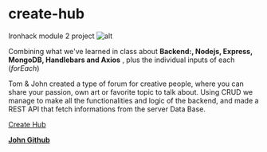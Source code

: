 # create-hub
Ironhack module 2 project
![alt](https://res.cloudinary.com/dzxo1mr9i/image/upload/v1620220576/test-for-class/my8qimrzbnd8lhjna2ye.png)


Combining what we've learned in class about **Backend:, Nodejs, Express, MongoDB, Handlebars and Axios** , 
plus the individual inputs of each (*forEach*)

Tom & John created a type of forum for creative people, 
where you can share your passion,  own art or favorite topic to talk about.
Using CRUD we manage to make all the functionalities and logic of the backend, 
and made a REST API that fetch informations from the server Data Base.

[Create Hub](https://create-hub.herokuapp.com/)

[**John Github**](https://github.com/knottykid/)
